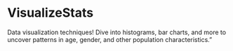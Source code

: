 # VisualizeStats
Data visualization techniques! Dive into histograms, bar charts, and more to uncover patterns in age, gender, and other population characteristics.”
